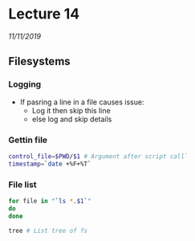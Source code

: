 # Lecture 14
*11/11/2019*

## Filesystems

### Logging 
- If pasring a line in a file causes issue:
    - Log it then skip this line
    - else log and skip details

### Gettin file
```bash
control_file=$PWD/$1 # Argument after script call`
timestamp=`date +%F+%T`
```

### File list
```bash
for file in "`ls *.$1`"
do
done
```

```bash
tree # List tree of fs
```
